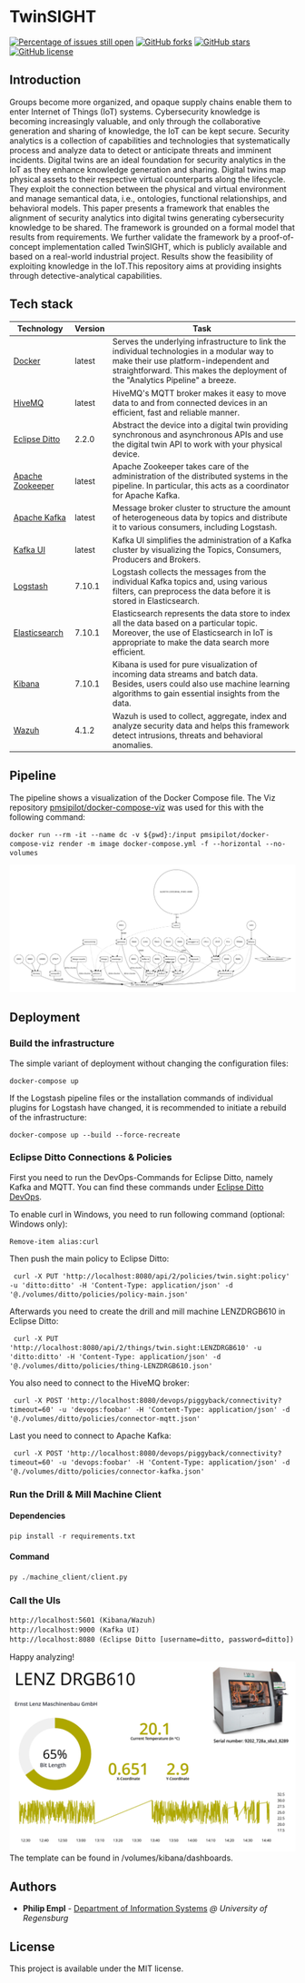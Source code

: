 # TwinSIGHT

[![Percentage of issues still open](http://isitmaintained.com/badge/open/philipempl/TwinSIGHT.svg)](http://isitmaintained.com/project/philipempl/TwinSIGHT "Percentage of issues still open")
[![GitHub forks](https://img.shields.io/github/forks/philipempl/TwinSIGHT)](https://github.com/philipempl/TwinSIGHT/network)
[![GitHub stars](https://img.shields.io/github/stars/philipempl/TwinSIGHT)](https://github.com/philipempl/TwinSIGHT/stargazers)
[![GitHub license](https://img.shields.io/github/license/philipempl/TwinSIGHT)](https://github.com/philipempl/TwinSIGHT/blob/master/LICENSE.md)

## Introduction

Groups become more organized, and opaque supply chains enable them to enter Internet of Things (IoT) systems. Cybersecurity knowledge is becoming increasingly valuable, and only through the collaborative generation and sharing of knowledge, the IoT can be kept secure. Security analytics is a collection of capabilities and technologies that systematically process and analyze data to detect or anticipate threats and imminent incidents. Digital twins are an ideal foundation for security analytics in the IoT as they enhance knowledge generation and sharing. Digital twins map physical assets to their respective virtual counterparts along the lifecycle. They exploit the connection between the physical and virtual environment and manage semantical data, i.e., ontologies, functional relationships, and behavioral models. This paper presents a framework that enables the alignment of security analytics into digital twins generating cybersecurity knowledge to be shared. The framework is grounded on a formal model that results from requirements. We further validate the framework by a proof-of-concept implementation called TwinSIGHT, which is publicly available and based on a real-world industrial project.  Results show the feasibility of exploiting knowledge in the IoT.This  repository aims at providing insights through detective-analytical capabilities.

## Tech stack

| Technology                                             | Version |                                                                                                          Task                                                                                                         |
| ------------------------------------------------------ | ------- | ------------------------------------------------------------------------------------------------------------------------------------------------------------------------------------------------------------------- |
| [Docker](https://www.docker.com/)                      | latest  | Serves the underlying infrastructure to link the individual technologies in a modular way to make their use platform-independent and straightforward. This makes the deployment of the "Analytics Pipeline" a breeze. |
| [HiveMQ](https://www.hivemq.com/)                          | latest  |               HiveMQ's MQTT broker makes it easy to move data to and from connected devices in an efficient, fast and reliable manner.              |
| [Eclipse Ditto](https://www.eclipse.org/ditto)         | 2.2.0   |                                  Abstract the device into a digital twin providing synchronous and asynchronous APIs and use the digital twin API to work with your physical device.                                  |
| [Apache Zookeeper](https://zookeeper.apache.org/)      | latest  |                               Apache Zookeeper takes care of the administration of the distributed systems in the pipeline. In particular, this acts as a coordinator for Apache Kafka.                               |
| [Apache Kafka](https://kafka.apache.org/)              | latest  |                                       Message broker cluster to structure the amount of heterogeneous data by topics and distribute it to various consumers, including Logstash.                                      |
| [Kafka UI](https://github.com/provectus/kafka-ui)      | latest  |                                                 Kafka UI simplifies the administration of a Kafka cluster by visualizing the Topics, Consumers, Producers and Brokers.                                                |
| [Logstash](https://www.elastic.co/logstash)            | 7.10.1  |                               Logstash collects the messages from the individual Kafka topics and, using various filters, can preprocess the data before it is stored in Elasticsearch.                               |
| [Elasticsearch](https://www.elastic.co/elasticsearch/) | 7.10.1  |              Elasticsearch represents the data store to index all the data based on a particular topic. Moreover, the use of Elasticsearch in IoT is appropriate to make the data search more efficient.              |
| [Kibana](https://www.elastic.co/kibana)                | 7.10.1  |                   Kibana is used for pure visualization of incoming data streams and batch data. Besides, users could also use machine learning algorithms to gain essential insights from the data.                  |
| [Wazuh](https://wazuh.com/)                            | 4.1.2   |                                   Wazuh is used to collect, aggregate, index and analyze security data and helps this framework detect intrusions, threats and behavioral anomalies.                                  |

## Pipeline

The pipeline shows a visualization of the Docker Compose file. The Viz repository [pmsipilot/docker-compose-viz](https://github.com/pmsipilot/docker-compose-viz) was used for this with the following command:

```docker
docker run --rm -it --name dc -v ${pwd}:/input pmsipilot/docker-compose-viz render -m image docker-compose.yml -f --horizontal --no-volumes
```

![alt text](https://github.com/philipempl/TwinSIGHT/blob/master/resources/docker-compose.png)

## Deployment

### Build the infrastructure

The simple variant of deployment without changing the configuration files:

```docker
docker-compose up
```

If the Logstash pipeline files or the installation commands of individual plugins for Logstash have changed, it is recommended to initiate a rebuild of the infrastructure:

```docker
docker-compose up --build --force-recreate
```

### Eclipse Ditto Connections & Policies  
First you need to run the DevOps-Commands for Eclipse Ditto, namely Kafka and MQTT. You can find these commands under [Eclipse Ditto DevOps](https://www.eclipse.org/ditto/connectivity-manage-connections.html).

To enable curl in Windows, you need to run following command (optional: Windows only):
```console
Remove-item alias:curl
```
Then push the main policy to Eclipse Ditto:
```console
 curl -X PUT 'http://localhost:8080/api/2/policies/twin.sight:policy' -u 'ditto:ditto' -H 'Content-Type: application/json' -d '@./volumes/ditto/policies/policy-main.json'
 ```
 Afterwards you need to create the drill and mill machine LENZDRGB610 in Eclipse Ditto:
 ```console
  curl -X PUT 'http://localhost:8080/api/2/things/twin.sight:LENZDRGB610' -u 'ditto:ditto' -H 'Content-Type: application/json' -d '@./volumes/ditto/policies/thing-LENZDRGB610.json'
  ```
You also need to connect to the HiveMQ broker:
```console
 curl -X POST 'http://localhost:8080/devops/piggyback/connectivity?timeout=60' -u 'devops:foobar' -H 'Content-Type: application/json' -d '@./volumes/ditto/policies/connector-mqtt.json'
 ```
 Last you need to connect to Apache Kafka:
 ```console
  curl -X POST 'http://localhost:8080/devops/piggyback/connectivity?timeout=60' -u 'devops:foobar' -H 'Content-Type: application/json' -d '@./volumes/ditto/policies/connector-kafka.json'
  ```
### Run the Drill & Mill Machine Client

#### Dependencies

```python
pip install -r requirements.txt
```

#### Command

```python
py ./machine_client/client.py
```

### Call the UIs

```html
http://localhost:5601 (Kibana/Wazuh)
http://localhost:9000 (Kafka UI)
http://localhost:8080 (Eclipse Ditto [username=ditto, password=ditto])
```

Happy analyzing!
![alt text](https://raw.githubusercontent.com/philipempl/TwinSIGHT/main/resources/screenshot.png)
The template can be found in /volumes/kibana/dashboards.
## Authors

-   **Philip Empl** - [Department of Information Systems](https://www.uni-regensburg.de/wirtschaftswissenschaften/wi-pernul/team/philip-empl/index.html)  *@ University of Regensburg*

## License

This project is available under the MIT license.
